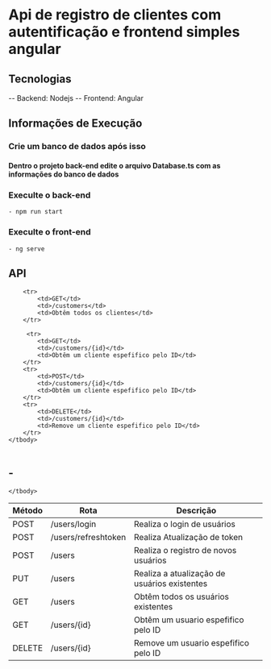 # Api de registro de clientes com autentificação e frontend simples angular

## Tecnologias
-- Backend: Nodejs
-- Frontend: Angular

## Informações de Execução

### Crie um banco de dados após isso
#### Dentro o projeto back-end edite o arquivo Database.ts com as informações do banco de dados

### Execulte o back-end
    - npm run start
### Execulte o front-end
    - ng serve



## API



<table>
    <tbody>
      
        <tr>
            <td>GET</td>
            <td>/customers</td>
            <td>Obtêm todos os clientes</td>
        </tr>

         <tr>
            <td>GET</td>
            <td>/customers/{id}</td>
            <td>Obtêm um cliente espefifico pelo ID</td>
        </tr>
        <tr>
            <td>POST</td>
            <td>/customers/{id}</td>
            <td>Obtêm um cliente espefifico pelo ID</td>
        </tr>
        <tr>
            <td>DELETE</td>
            <td>/customers/{id}</td>
            <td>Remove um cliente espefifico pelo ID</td>
        </tr>
    </tbody>
</table>

## -

<table>
    <thead>
        <tr>
            <th>Método</th>
            <th>Rota</th>
            <th>Descrição</th>
        </tr>
    </thead>
    <tbody>
        <tr>
            <td>POST</td>
            <td>/users/login</td>
            <td>Realiza o login de usuários</td>
        </tr>
        <tr>
            <td>POST</td>
            <td>/users/refreshtoken</td>
            <td>Realiza Atualização de token</td>
        </tr>
        <tr>
            <td>POST</td>
            <td>/users</td>
            <td>Realiza o registro de novos usuários</td>
        </tr>
         <tr>
            <td>PUT</td>
            <td>/users</td>
            <td>Realiza a atualização de usuários existentes</td>
        </tr>
        <tr>
            <td>GET</td>
            <td>/users</td>
            <td>Obtêm todos os usuários existentes</td>
        </tr>
         <tr>
            <td>GET</td>
            <td>/users/{id}</td>
            <td>Obtêm um usuario espefifico pelo ID</td>
        </tr>
        <tr>
            <td>DELETE</td>
            <td>/users/{id}</td>
            <td>Remove um usuario espefifico pelo ID</td>
        </tr>

     
    </tbody>
</table>






